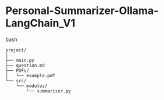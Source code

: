 # Personal-Summarizer-Ollama-LangChain_V1



bash 
```
project/
│
├── main.py
├── question.md
├── PDFs/
│   └── example.pdf
└── src/
    └── modules/
        └── summariser.py
```
